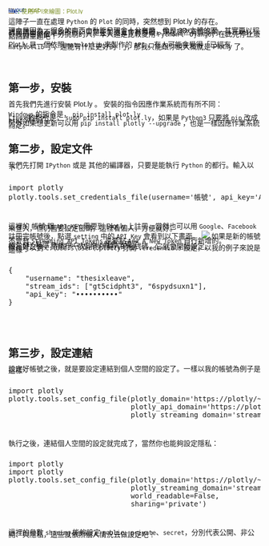 ```yaml
---
layout: post
title: 使用API來繪圖：Plot.ly
---
```

<style>
span{
   font-family: sans-serif;
   line-height:3px;
}
.WL{
   background-color:#78D6D2;
}
</style>


<span>這陣子一直在處理 <code>Python</code> 的 <code>Plot</code> 的同時，突然想到 <a herf='https://plot.ly/python/getting-started/'>Plot.ly</a> 的存在。</span>

<span>理由是因為，很多的東西由動態呈現會十分有趣，像是 3D 立體的圖，其實要以程式呈現出來不是說不行，只是在製造上會有障礙，現在雖然有許多的 <code>.js</code>、<code>API</code>，但我仍舊是個十分挑剔的人，本人還是比較愛用 <code>Python</code> 、 <code>Django</code>，在此先停止廢話回歸主題吧！</span>

<span><a herf='https://plot.ly/python/getting-started/'>Plot.ly</a> 是一個依照 <code>matplotlib</code> 來製作的 <code>API</code> ，有人可能會覺得「已經有 <code>matplotlib</code> 了，還能有什麼更好的！」，那我只能跟你說大概就是 <a herf='https://plot.ly/python/getting-started/'>Plot.ly</a> 了。</span>
<br>
<br>
<br>
<h2>第一步，安裝</h2>
<span>首先我們先進行安裝 <a herf='https://plot.ly/python/getting-started/'>Plot.ly</a> 。
安裝的指令因應作業系統而有所不同：</span>
<br><br>
<span> <code>Windows</code> 的指令是， <code>pip install plot.ly</code><br><br>
<code>Linux</code> 的指令是， <code>sudo pip install plot.ly</code>，如果是 <code>Python3</code> 只要將 <code>pip</code> 改成 <code>pip3</code> 就行了。<br><br> 另外如果想更新可以用 <code>pip install plotly --upgrade</code> ，也是一樣因應作業系統而定。</span> 

<h2>第二步，設定文件</h2>
<span>我們先打開 <code>IPython</code> 或是 其他的編譯器，只要是能執行 <code>Python</code> 的都行。輸入以下：</span><br><br>
<pre>
import plotly 
plotly.tools.set_credentials_file(username='帳號', api_key='API_KEY')
</pre>
<br><br>
<span>這裡的 帳號 跟 <code>API_KEY</code> 需要到 <a herf='https://plot.ly/python/getting-started/'>Plot.ly</a> 上註冊，當然也可以用 <code>Google</code>、<code>Facebook</code>來登入，但仍舊要設定密碼，這裡看個人，方便就好。<br><br>
註冊完帳號後，點選 <code>setting</code> 中的 <code>API_Key</code> 會看到以下畫面。</span>
<img src="https://raw.githubusercontent.com/thesixleave/thesixleave.github.io/master/_posts/ex1.jpg" style="max-width:100%;">
<span>如果是新的帳號不會有 <code>Streaming API Tokens</code> 是要點 <code>Add A New Token</code> 自行新增的。<br><br> <code>API_KEY</code> 點選 <code>Regenerate Key</code> 就會出現了。<br>設定好之後，請執行一次剛剛所輸入的程式碼，它就會開始設定。<br>
你也可以到 <code>C:\Users\User\.plotly</code> 打開 <code>.credentials</code> 設定，以我的例子來說是這樣：</span><br><br>
<pre>
{
    "username": "thesixleave",
    "stream_ids": ["gt5cidpht3", "6spydsuxn1"],
    "api_key": "••••••••••"
}</pre>
<br><br>
<h2>第三步，設定連結</h2>
<span>設定好帳號之後，就是要設定連結到個人空間的設定了。一樣以我的帳號為例子是這樣：</span>
<br><br><pre>
import plotly 
plotly.tools.set_config_file(plotly_domain='https://plotly/~thesixleave.com',
                             plotly_api_domain='https://plotly/~thesixleave.com',
                             plotly_streaming_domain='stream-plotly/~thesixleave.com')
</pre><br><br>
<span>執行之後，連結個人空間的設定就完成了，當然你也能夠設定隱私：</span>
<br><br><pre>
import plotly 
import plotly 
plotly.tools.set_config_file(plotly_domain='https://plotly/~thesixleave.com',
                             plotly_streaming_domain='stream-plotly/~thesixleave.com', 
                             world_readable=False,
                             sharing='private')
</pre><br><br>
<span>這裡的參數 <code>sharing</code> 能夠設定 <code>public</code>、<code>private</code>、<code>secret</code>，分別代表公開、非公開、與隱私，這些就依照個人情況去做設定吧！</span>
